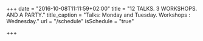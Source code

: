 +++
date = "2016-10-08T11:11:59+02:00"
title = "12 TALKS. 3 WORKSHOPS. AND A PARTY."
title_caption = "Talks: Monday and Tuesday. Workshops : Wednesday."
url = "/schedule"
isSchedule = "true"

+++
